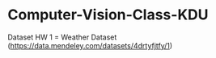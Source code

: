 # Computer-Vision-Class-KDU

Dataset HW 1 = Weather Dataset (https://data.mendeley.com/datasets/4drtyfjtfy/1)
